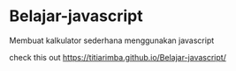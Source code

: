 # Belajar-javascript
Membuat kalkulator sederhana menggunakan javascript 

check this out
https://titiarimba.github.io/Belajar-javascript/
